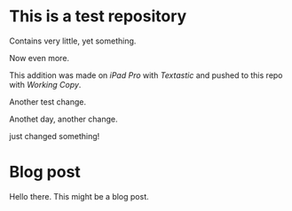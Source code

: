 This is a test repository
=========================

Contains very little, yet something.

Now even more.

This addition was made on *iPad Pro* with *Textastic* and pushed to this repo with *Working Copy*.

Another test change.

Anothet day, another change.

just changed something!

# Blog post
Hello there. This might be a blog post.
